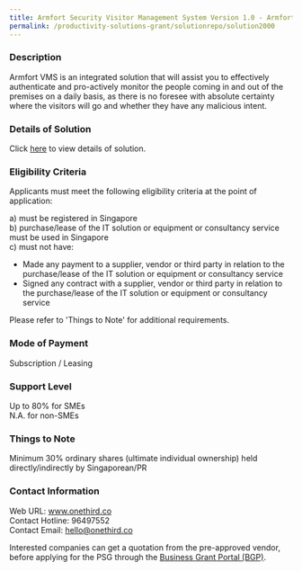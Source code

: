 ```yaml
---
title: Armfort Security Visitor Management System Version 1.0 - Armfort VMS (Access)
permalink: /productivity-solutions-grant/solutionrepo/solution2000
---
```


### Description

Armfort VMS is an integrated solution that will assist you to effectively authenticate and pro-actively monitor the people coming in and out of the premises on a daily basis, as there is no foresee with absolute certainty where the visitors will go and whether they have any malicious intent.

### Details of Solution

Click <a href='https://www.gobusiness.gov.sg/images/psg/20200646_Desensitised_Annex_3_Part_3.pdf' target='_blank' rel='noopener'>here</a> to view details of solution.

### Eligibility Criteria

Applicants must meet the following eligibility criteria at the point of application:

a) must be registered in Singapore <br>
b) purchase/lease of the IT solution or equipment or consultancy service must be used in Singapore <br>
c) must not have:
- Made any payment to a supplier, vendor or third party in relation to the purchase/lease of the IT solution or equipment or consultancy service
- Signed any contract with a supplier, vendor or third party in relation to the purchase/lease of the IT solution or equipment or consultancy service

Please refer to 'Things to Note' for additional requirements.

### Mode of Payment
Subscription / Leasing

### Support Level
Up to 80% for SMEs <br>
N.A. for non-SMEs

### Things to Note
Minimum 30% ordinary shares (ultimate individual ownership) held directly/indirectly by Singaporean/PR

### Contact Information
Web URL: www.onethird.co <br>Contact Hotline: 96497552 <br>Contact Email: hello@onethird.co <br>

Interested companies can get a quotation from the pre-approved vendor, before applying for the PSG through the <a target='_blank' rel='noopener' href='https://www.businessgrants.gov.sg/'>Business Grant Portal (BGP)</a>.
